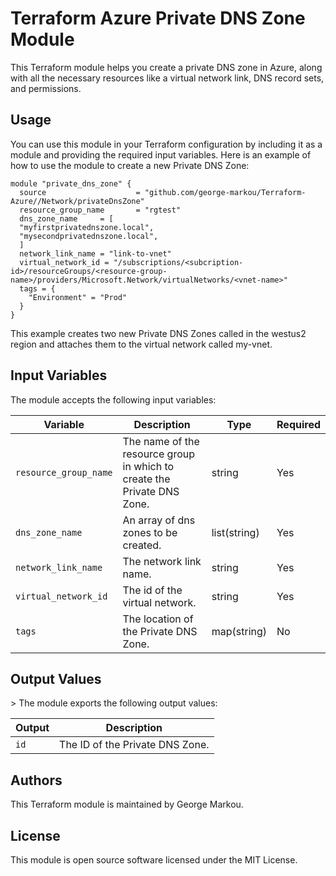 <h1>Terraform Azure Private DNS Zone Module</h1>
This Terraform module helps you create a private DNS zone in Azure, along with all the necessary resources like a virtual network link, DNS record sets, and permissions.

<h2>Usage</h2>
You can use this module in your Terraform configuration by including it as a module and providing the required input variables. Here is an example of how to use the module to create a new Private DNS Zone:

```hcl
module "private_dns_zone" {
  source                    = "github.com/george-markou/Terraform-Azure//Network/privateDnsZone"
  resource_group_name       = "rgtest"
  dns_zone_name     = [
  "myfirstprivatednszone.local",
  "mysecondprivatednszone.local",
  ]
  network_link_name = "link-to-vnet"
  virtual_network_id = "/subscriptions/<subcription-id>/resourceGroups/<resource-group-name>/providers/Microsoft.Network/virtualNetworks/<vnet-name>"
  tags = {
    "Environment" = "Prod"
  }
}
```

This example creates two new Private DNS Zones called in the westus2 region and attaches them to the virtual network called my-vnet.

<h2>Input Variables</h2>
The module accepts the following input variables:

|Variable |	Description| Type|	Required|
|---|---|---|---|
|`resource_group_name`|	The name of the resource group in which to create the Private DNS Zone.|	string|	Yes|
|`dns_zone_name`|	An array of dns zones to be created.|	list(string)|	Yes|
|`network_link_name`|	The network link name.|	string|	Yes|
|`virtual_network_id`|	The id of the virtual network.|	string|	Yes
|`tags`|	The location of the Private DNS Zone.|	map(string)|	No|

<h2>Output Values</h2>>
The module exports the following output values:

|Output|	Description|
|---|---|
|`id`|	The ID of the Private DNS Zone.|

<h2>Authors</h2>
This Terraform module is maintained by George Markou.

<h2>License</h2>
This module is open source software licensed under the MIT License.
